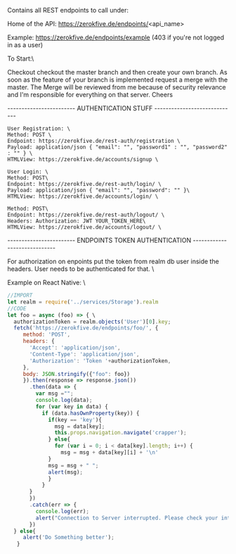 Contains all REST endpoints to call under:

Home of the API: https://zerokfive.de/endpoints/<api_name>

Example: https://zerokfive.de/endpoints/example (403 if you're not logged in as a user)


To Start:\

Checkout checkout the master branch and then create your own branch. As soon as the feature of your branch is implemented request a merge with the master. The Merge will be reviewed from me because of security relevance and I'm responsible for everything on that server. Cheers

------------------------ AUTHENTICATION STUFF -----------------------------
```
User Registration: \
Method: POST \
Endpoint: https://zerokfive.de/rest-auth/registration \
Payload: application/json { "email": "", "password1" : "", "password2" : "" } \
HTMLView: https://zerokfive.de/accounts/signup \
```
```
User Login: \
Method: POST\
Endpoint: https://zerokfive.de/rest-auth/login/ \
Payload: application/json { "email": "", "password": "" }\
HTMLView: https://zerokfive.de/accounts/login/ \
```
```
Method: POST\
Endpoint: https://zerokfive.de/rest-auth/logout/ \
Headers: Authorization: JWT YOUR_TOKEN_HERE\
HTMLView: https://zerokfive.de/accounts/logout/ \
```
------------------------ ENDPOINTS TOKEN AUTHENTICATION -----------------------------

For authorization on enpoints put the token from realm db user inside the headers.
User needs to be authenticated for that. \

Example on React Native: \

```javascript
//IMPORT
let realm = require('../services/Storage').realm 
//CODE 
let foo = async (foo) => { \
  authorizationToken = realm.objects('User')[0].key;
  fetch('https://zerokfive.de/endpoints/foo/', {
     method: 'POST',
     headers: {
       'Accept': 'application/json',
       'Content-Type': 'application/json',
       'Authorization': 'Token '+authorizationToken,
     },
     body: JSON.stringify({"foo": foo})
     }).then(response => response.json())
       .then(data => {
         var msg ="";
         console.log(data); 
         for (var key in data) {
           if (data.hasOwnProperty(key)) {
             if(key == 'key'){
               msg = data[key];
               this.props.navigation.navigate('crapper');
             } else{
               for (var i = 0; i < data[key].length; i++) {
                 msg = msg + data[key][i] + '\n'
             }
             msg = msg + " ";
             alert(msg);
             }
           }
       }
       })
       .catch(err => {
         console.log(err);
         alert("Connection to Server interrupted. Please check your internet connection");
       })
  } else{ 
     alert('Do Something better');
   }
```
